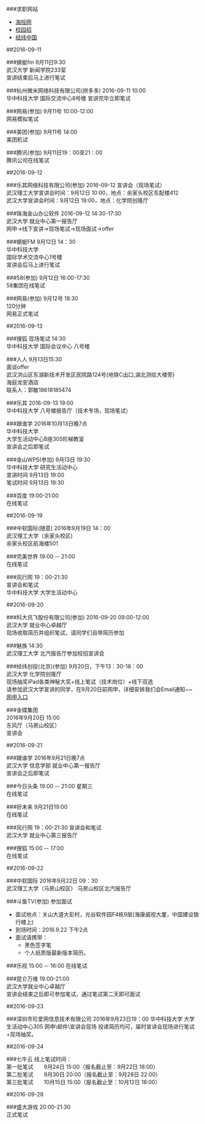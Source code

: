 ###求职网站
- [海投网](http://xjh.haitou.cc/)
- [校园招](http://www.xiaoyuanzhao.com/wangshen)
- [经纬中国](https://campus.liepin.com/event/matrix2017/)

##2016-09-11

###蜻蜓fm
9月11日9:30  
武汉大学 新闻学院233室  
宣讲结束后马上进行笔试

###杭州微米网络科技有限公司(拼多多)
2016-09-11 10:00    
华中科技大学 国际交流中心8号楼
宣讲完毕立即笔试

###网易(参加)
9月11号 10:00-12:00     
网易模拟笔试

###美团(参加)
9月11号 14:00  
美团机试

###腾讯(参加)
9月11日19：00至21：00  
腾讯公司在线笔试

##2016-09-12

###乐其网络科技有限公司(参加)
2016-09-12 
宣讲会（现场笔试）  
武汉理工大学宣讲会时间：9月12日 10:00，地点：余家头校区东配楼412  
武汉大学宣讲会时间：9月12日 19:00，地点：化学院创隆厅

###珠海金山办公软件
2016-09-12 14:30-17:30  
武汉大学 就业中心第一报告厅  
网申→线下宣讲→现场笔试→现场面试→offer

###蜻蜓FM 
9月12日   14：30  
华中科技大学  
国际学术交流中心1号楼  
宣讲会后马上进行笔试

###58(参加)
9月12日 16:00-17:30  	
58集团在线笔试

###网易(参加)
9月12号 18:30  
120分钟  
网易正式笔试

##2016-09-13

###搜狐
现场笔试 14:30  
华中科技大学 国际会议中心 八号楼

###人人
9月13日15:30  
面谈offer  
武汉洪山区东湖新技术开发区民院路124号(地铁C出口,湖北测绘大楼旁)  
海庭龙安酒店  
联系人：郭敏18618185474

###乐其
2016-09-13 19:00  
华中科技大学 八号楼报告厅（技术专场，现场笔试）

###跟谁学
2016年10月13日晚7点  
华中科技大学   
大学生活动中心B座305阶梯教室  
宣讲会之后即笔试

###金山WPS(参加)
9月13日 19:30  
华中科技大学 研究生活动中心  
宣讲时间 9月13日 19:00  
笔试时间 9月13日 19:30

###百度
19:00-21:00  
在线笔试

##2016-09-19

###中软国际(随意)
2016年9月19日 14：00  
武汉理工大学（余家头校区)  
余家头校区航海楼501

###完美世界
19:00 -- 21:00   
在线笔试


###风行网
19：00-21:30  
宣讲会和笔试  
华中科技大学 大学生活动中心

##2016-09-20

###科大讯飞股份有限公司(参加)
2016-09-20   09:00-12:00  
武汉大学  就业中心卓越厅  
现场收取简历并组织笔试，请同学们自带简历参加

###魅族
14:30  
武汉理工大学 北汽报告厅参加校招宣讲会

###经纬创投(北京)(参加)
9月20日，下午13：30-18：00  
武汉大学 化学院创隆厅    
现场抽奖iPad各类神秘大奖+线上笔试（技术岗位）+线下双选    
请参加武汉大学宣讲的同学，在9月20日前网申，详细安排我们会Email通知~~      
[网申入口](https://campus.liepin.com/event/matrix2017/)

###金蝶集团  
2016年9月20日 15:00  
东风厅（马房山校区）  
宣讲会

##2016-09-21

###跟谁学
2016年9月21日晚7点    
武汉大学 信息学部  就业中心第一报告厅    
宣讲会之后即笔试  

###今日头条
19:00 -- 21:00 星期三  
在线笔试

###好未来
9月21日19:00  
在线笔试

###风行网
19：00-21:30
宣讲会和笔试  
武汉大学  就业中心第三报告厅  

###搜狐
15:00 -- 17:00   
在线笔试

##2016-09-22

###中软国际
2016年9月22日 09：30  
武汉理工大学（马房山校区） 
马房山校区北汽报告厅 

###斗鱼TV(参加)
参加面试

* 面试地点：关山大道大彭村，光谷软件园F4栋9层(海康威视大厦，中国建设银行楼上)
* 到场时间：2016.9.22 下午2点 
* 面试请携带：
	* 黑色签字笔   
	* 个人纸质版最新版本简历。

###乐视
15:00 -- 16:00 
在线笔试

###昆仑万维
19:00-21:00  
武汉大学就业中心卓越厅  
宣讲会结束之后即可参加笔试，通过笔试第二天即可面试  

##2016-09-23

###深圳市珍爱网信息技术有限公司
2016年9月23日19：00
华中科技大学
大学生活动中心305
网申\邮件\宣讲会现场 投递简历均可，届时宣讲会现场进行笔试+现场抽奖。

##2016-09-24

###七牛云
线上笔试时间：  
第一批笔试　　9月24日 15:00（报名截止至：9月22日 18:00）  
第二批笔试　　9月30日 20:00（报名截止至：9月28日 22:00）  
第三批笔试　　10月15日 15:00（报名截止至：10月12日 18:00）  

##2016-09-28

###盛大游戏
20:00-21:30  
正式笔试

